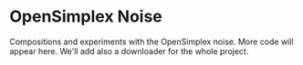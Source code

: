 OpenSimplex Noise
=================

Compositions and experiments with the OpenSimplex noise. More code will appear here. We'll add also a downloader for the whole project.
